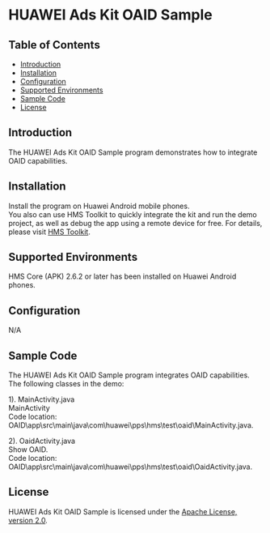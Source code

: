 # HUAWEI Ads Kit OAID Sample


## Table of Contents

 * [Introduction](#introduction)
 * [Installation](#installation)
 * [Configuration ](#configuration)
 * [Supported Environments](#supported-environments)
 * [Sample Code](#sample-code)
 * [License](#license)


## Introduction
The HUAWEI Ads Kit OAID Sample program demonstrates how to integrate OAID capabilities.

## Installation
Install the program on Huawei Android mobile phones.
<br>You also can use HMS Toolkit to quickly integrate the kit and run the demo project, as well as debug the app using a remote device for free. For details, please visit [HMS Toolkit](https://developer.huawei.com/consumer/cn/doc/development/Tools-Guides/getting-started-0000001077381096).</br>
    
## Supported Environments
HMS Core (APK) 2.6.2 or later has been installed on Huawei Android phones.
	
## Configuration 
N/A
	
## Sample Code
The HUAWEI Ads Kit OAID Sample program integrates OAID capabilities.
<br>The following classes in the demo:

1). MainActivity.java
<br>MainActivity
<br>Code location: OAID\app\src\main\java\com\huawei\pps\hms\test\oaid\MainActivity.java.</br>
    
2). OaidActivity.java
<br>Show OAID.
<br>Code location: OAID\app\src\main\java\com\huawei\pps\hms\test\oaid\OaidActivity.java.</br>
    

##  License
HUAWEI Ads Kit OAID Sample is licensed under the [Apache License, version 2.0](http://www.apache.org/licenses/LICENSE-2.0).
